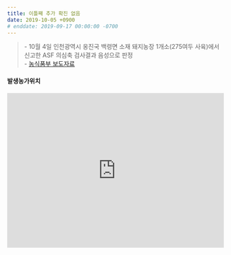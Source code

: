 ```yaml
---
title: 이틀째 추가 확진 없음
date: 2019-10-05 +0900
# enddate: 2019-09-17 00:00:00 -0700
---
```

> \- 10월 4일 인천광역시 옹진국 백령면 소재 돼지농장 1개소(275여두 사육)에서 신고한 ASF 의심축 검사결과 음성으로 판정  
> \- [농식품부 보도자료](http://www.mafra.go.kr/FMD-AI/2095/subview.do?enc=Zm5jdDF8QEB8JTJGYmJzJTJGRk1ELUFJJTJGMzU0JTJGMzIxNTgzJTJGYXJ0Y2xWaWV3LmRvJTNGYmJzQ2xTZXElM0QlMjZyZ3NFbmRkZVN0ciUzRCUyNmJic09wZW5XcmRTZXElM0QlMjZyZ3NCZ25kZVN0ciUzRCUyNnBhc3N3b3JkJTNEJTI2c3JjaENvbHVtbiUzRCUyNnJvdyUzRDEwJTI2aXNWaWV3TWluZSUzRGZhbHNlJTI2cGFnZSUzRDElMjZzcmNoV3JkJTNEJTI2)  

#### 발생농가위치  
<iframe width="100%" height="360" src="http://adatalab.net/asf-timeline/charts/191005-map" frameborder="0" allow="accelerometer; autoplay; encrypted-media; gyroscope; picture-in-picture" allowfullscreen></iframe>
